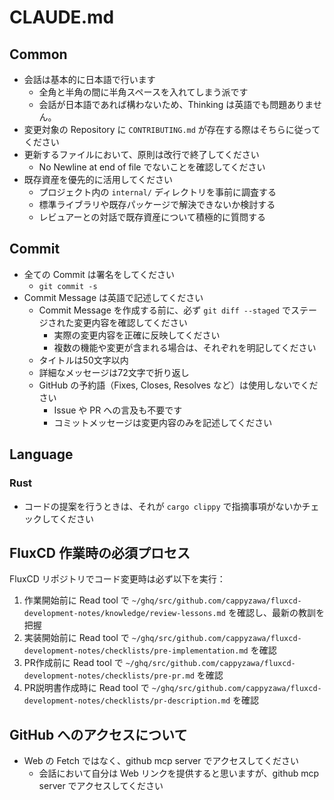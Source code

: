 # CLAUDE.md

## Common

- 会話は基本的に日本語で行います
  - 全角と半角の間に半角スペースを入れてしまう派です
  - 会話が日本語であれば構わないため、Thinking は英語でも問題ありません。
- 変更対象の Repository に `CONTRIBUTING.md` が存在する際はそちらに従ってください
- 更新するファイルにおいて、原則は改行で終了してください
  - No Newline at end of file でないことを確認してください
- 既存資産を優先的に活用してください
  - プロジェクト内の `internal/` ディレクトリを事前に調査する
  - 標準ライブラリや既存パッケージで解決できないか検討する
  - レビュアーとの対話で既存資産について積極的に質問する

## Commit

- 全ての Commit は署名をしてください
  - `git commit -s`
- Commit Message は英語で記述してください
  - Commit Message を作成する前に、必ず `git diff --staged` でステージされた変更内容を確認してください
    - 実際の変更内容を正確に反映してください
    - 複数の機能や変更が含まれる場合は、それぞれを明記してください
  - タイトルは50文字以内
  - 詳細なメッセージは72文字で折り返し
  - GitHub の予約語（Fixes, Closes, Resolves など）は使用しないでください
    - Issue や PR への言及も不要です
    - コミットメッセージは変更内容のみを記述してください

## Language

### Rust

- コードの提案を行うときは、それが `cargo clippy` で指摘事項がないかチェックしてください

## FluxCD 作業時の必須プロセス

FluxCD リポジトリでコード変更時は必ず以下を実行：

1. 作業開始前に Read tool で `~/ghq/src/github.com/cappyzawa/fluxcd-development-notes/knowledge/review-lessons.md` を確認し、最新の教訓を把握
2. 実装開始前に Read tool で `~/ghq/src/github.com/cappyzawa/fluxcd-development-notes/checklists/pre-implementation.md` を確認
3. PR作成前に Read tool で `~/ghq/src/github.com/cappyzawa/fluxcd-development-notes/checklists/pre-pr.md` を確認
4. PR説明書作成時に Read tool で `~/ghq/src/github.com/cappyzawa/fluxcd-development-notes/checklists/pr-description.md` を確認

## GitHub へのアクセスについて

- Web の Fetch ではなく、github mcp server でアクセスしてください
  - 会話において自分は Web リンクを提供すると思いますが、github mcp server でアクセスしてください
